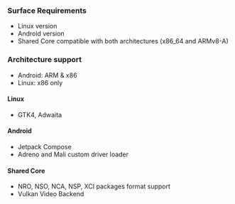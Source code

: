 ### Surface Requirements
- Linux version
- Android version
- Shared Core compatible with both architectures (x86_64 and ARMv8-A)
### Architecture support
- Android: ARM & x86
- Linux: x86 only
#### Linux
- GTK4, Adwaita
#### Android
- Jetpack Compose
- Adreno and Mali custom driver loader
#### Shared Core
- NRO, NSO, NCA, NSP, XCI packages format support
- Vulkan Video Backend